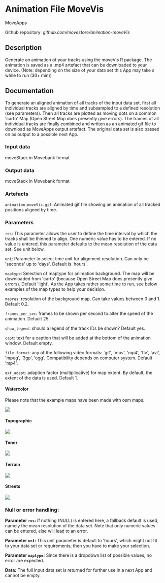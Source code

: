 # Animation File MoveVis
MoveApps

Github repository: *github.com/movestore/animation-moveVis*

## Description
 Generate an animation of your tracks using the moveVis R package. The animation is saved as a .mp4 artefact that can be downloaded to your device. (Note: depending on the size of your data set this App may take a while to run (30+ min)) 

## Documentation
To generate an aligned animation of all tracks of the input data set, first all individual tracks are aligned by time and subsampled to a defined resolution (see parameters). Then all tracks are plotted as moving dots on a common 'carto' Map (Open Street Map does presently give errors). The frames of all individual tracks are finally combined and written as an animated gif file to download as MoveApps output artefact. The original data set is also passed on as output to a possible next App. 

### Input data
moveStack in Movebank format

### Output data
moveStack in Movebank format

### Artefacts
`animation.moveVis.gif`: Animated gif file showing an animation of all tracked positions aligned by time.

### Parameters 
`res`: This parameter allows the user to define the time interval by which the tracks shall be thinned to align. One numeric value has to be entered. If no value is entered, this parameter defaults to the mean resolution of the data set. See unit below. 

`uni`: Parameter to select time unit for alignment resolution. Can only be 'seconds' up to 'days'. Default is 'hours'.

`maptype`: Selection of maptype for animation background. The map will be downloaded from 'carto' (because Open Street Map does presently give errors). Default 'light'. As the App takes rather some time to run, see below examples of the map types to help your decision.

 `mapres`: resolution of the background map. Can take values between 0 and 1. Default 0.2.
 
 `frames_per_sec`: frames to be shown per second to alter the speed of the animation. Default 25.
 
 `show_legend`: should a legend of the track IDs be shown? Default yes.
 
 `capt`: text for a caption that will be added at the bottom of the animation window. Default empty.
 
 `file_format`: any of the following video formats: 'gif', 'mov', 'mp4', 'flv', 'avi', 'mpeg', '3gp', 'ogg'. Compatibility depends on computer system. Default 'mp4'.
 
 `ext_adapt`: adaption factor (multiplicative) for map extent. By default, the extent of the data is used. Default 1.

#### Watercolor
Please note that the example maps have been made with osm maps.

![](watercolor_AniMove_map.png)

#### Topographic
![](topographic_AniMove_map.png)

#### Toner
![](toner_AniMove_map.png)

#### Terrain
![](terrain_AniMove_map.png)

#### Streets
![](streets_AniMove_map_CoarseScale.png)

### Null or error handling:
**Parameter `res`:** If nothing (NULL) is entered here, a fallback default is used, namely the mean resolution of the data set. Note that only numeric values can be entered, else will lead to an error.

**Parameter `uni`:** This unit parameter is default to 'hours', which might not fit to your data set or requirements; then you have to make your selection.

**Parameter `maptype`:** Since there is a dropdown list of possible values, no error are expected.

**Data:** The full input data set is returned for further use in a next App and cannot be empty.
